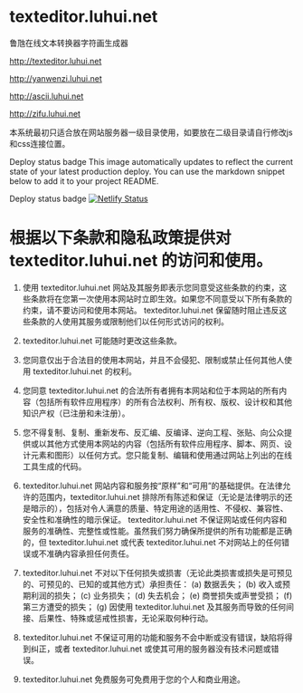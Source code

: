 # texteditor.luhui.net
鲁虺在线文本转换器字符画生成器


http://texteditor.luhui.net


http://yanwenzi.luhui.net


http://ascii.luhui.net


http://zifu.luhui.net

本系统最初只适合放在网站服务器一级目录使用，如要放在二级目录请自行修改js和css连接位置。

Deploy status badge
This image automatically updates to reflect the current state of your latest production deploy. You can use the markdown snippet below to add it to your project README.

Deploy status badge
[![Netlify Status](https://api.netlify.com/api/v1/badges/79e84624-5271-4eb3-b8f2-d3e095d7f1a6/deploy-status)](https://app.netlify.com/sites/yanwenzi/deploys)


# 根据以下条款和隐私政策提供对 texteditor.luhui.net 的访问和使用。

1. 使用 texteditor.luhui.net 网站及其服务即表示您同意受这些条款的约束，这些条款将在您第一次使用本网站时立即生效。如果您不同意受以下所有条款的约束，请不要访问和使用本网站。 texteditor.luhui.net 保留随时阻止违反这些条款的人使用其服务或限制他们以任何形式访问的权利。

2. texteditor.luhui.net 可能随时更改这些条款。

3. 您同意仅出于合法目的使用本网站，并且不会侵犯、限制或禁止任何其他人使用 texteditor.luhui.net 的权利。

4. 您同意 texteditor.luhui.net 的合法所有者拥有本网站和位于本网站的所有内容（包括所有软件应用程序）的所有合法权利、所有权、版权、设计权和其他知识产权（已注册和未注册）。

5. 您不得复制、复制、重新发布、反汇编、反编译、逆向工程、张贴、向公众提供或以其他方式使用本网站的内容（包括所有软件应用程序、脚本、网页、设计元素和图形）以任何方式。您只能复制、编辑和使用通过网站上列出的在线工具生成的代码。

6. texteditor.luhui.net 网站内容和服务按“原样”和“可用”的基础提供。在法律允许的范围内，texteditor.luhui.net 排除所有陈述和保证（无论是法律明示的还是暗示的），包括对令人满意的质量、特定用途的适用性、不侵权、兼容性、安全性和准确性的暗示保证。 texteditor.luhui.net 不保证网站或任何内容和服务的准确性、完整性或性能。虽然我们努力确保所提供的所有功能都是正确的，但 texteditor.luhui.net 或代表 texteditor.luhui.net 不对网站上的任何错误或不准确内容承担任何责任。

7. texteditor.luhui.net 不对以下任何损失或损害（无论此类损害或损失是可预见的、可预见的、已知的或其他方式）承担责任： (a) 数据丢失； (b) 收入或预期利润的损失； (c) 业务损失； (d) 失去机会； (e) 商誉损失或声誉受损； (f) 第三方遭受的损失； (g) 因使用 texteditor.luhui.net 及其服务而导致的任何间接、后果性、特殊或惩戒性损害，无论采取何种行动。

8. texteditor.luhui.net 不保证可用的功能和服务不会中断或没有错误，缺陷将得到纠正，或者 texteditor.luhui.net 或使其可用的服务器没有技术问题或错误。

9. texteditor.luhui.net 免费服务可免费用于您的个人和商业用途。
